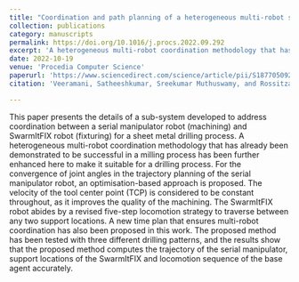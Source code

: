 ```yaml
---
title: "Coordination and path planning of a heterogeneous multi-robot system for sheet metal drilling"
collection: publications
category: manuscripts
permalink: https://doi.org/10.1016/j.procs.2022.09.292
excerpt: 'A heterogeneous multi-robot coordination methodology that has already been demonstrated to be successful in a milling process has been further enhanced here to make it suitable for a drilling process.'
date: 2022-10-19
venue: 'Procedia Computer Science'
paperurl: 'https://www.sciencedirect.com/science/article/pii/S1877050922011802'
citation: 'Veeramani, Satheeshkumar, Sreekumar Muthuswamy, and Rossitza Setchi. "Coordination and path planning of a heterogeneous multi-robot system for sheet metal drilling." Procedia Computer Science 207 (2022): 2335-2344.'

---
```


This paper presents the details of a sub-system developed to address coordination between a serial manipulator robot (machining) and SwarmItFIX robot (fixturing) for a sheet metal drilling process. A heterogeneous multi-robot coordination methodology that has already been demonstrated to be successful in a milling process has been further enhanced here to make it suitable for a drilling process. For the convergence of joint angles in the trajectory planning of the serial manipulator robot, an optimisation-based approach is proposed. The velocity of the tool center point (TCP) is considered to be constant throughout, as it improves the quality of the machining. The SwarmItFIX robot abides by a revised five-step locomotion strategy to traverse between any two support locations. A new time plan that ensures multi-robot coordination has also been proposed in this work. The proposed method has been tested with three different drilling patterns, and the results show that the proposed method computes the trajectory of the serial manipulator, support locations of the SwarmItFIX and locomotion sequence of the base agent accurately.

